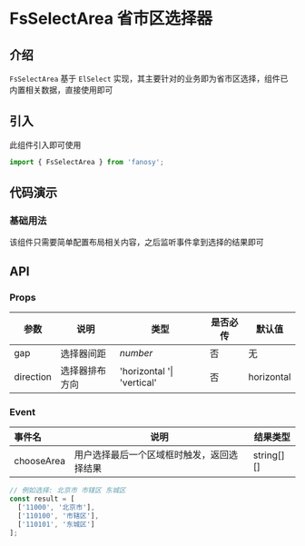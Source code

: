# FsSelectArea 省市区选择器

## 介绍

`FsSelectArea` 基于 `ElSelect` 实现，其主要针对的业务即为省市区选择，组件已内置相关数据，直接使用即可

## 引入

此组件引入即可使用

```typescript
import { FsSelectArea } from 'fanosy';
```

## 代码演示

### 基础用法

该组件只需要简单配置布局相关内容，之后监听事件拿到选择的结果即可

<CodeShow>
  <template #source>
    <ClientOnly>
      <fs-select-area-show />
    </ClientOnly>
  </template>
  <template #meta>

@[code vue{}](../.vuepress/components/fs-select-area-show.vue)

  </template>
</CodeShow>

## API

### Props

| 参数      | 说明           | 类型                       | 是否必传 | 默认值     |
| --------- | -------------- | -------------------------- | -------- | ---------- |
| gap       | 选择器间距     | _number_                   | 否       | 无         |
| direction | 选择器排布方向 | 'horizontal '\| 'vertical' | 否       | horizontal |

### Event

| 事件名     | 说明                                       | 结果类型    |
| :--------- | ------------------------------------------ | ----------- |
| chooseArea | 用户选择最后一个区域框时触发，返回选择结果 | string\[][] |

```typescript
// 例如选择: 北京市 市辖区 东城区
const result = [
  ['11000', '北京市'],
  ['110100', '市辖区'],
  ['110101', '东城区']
];
```
